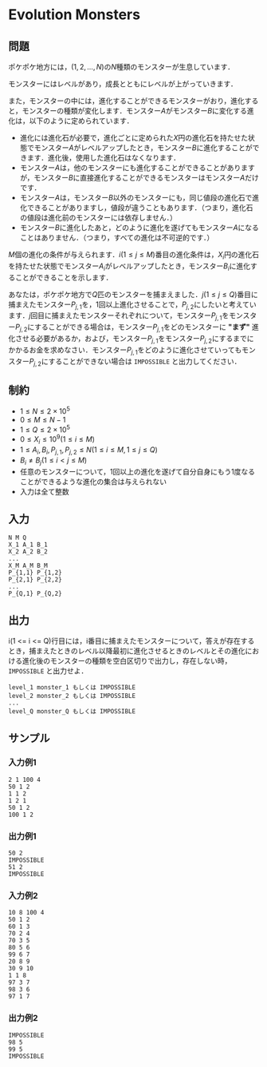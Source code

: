 # Evolution Monsters

## 問題

ポケポケ地方には，$(1,2,...,N)$の$N$種類のモンスターが生息しています．

モンスターにはレベルがあり，成長とともにレベルが上がっていきます．

また，モンスターの中には，進化することができるモンスターがおり，進化すると，モンスターの種類が変化します．モンスター$A$がモンスター$B$に変化する進化は，以下のように定められています．

- 進化には進化石が必要で，進化ごとに定められた$X$円の進化石を持たせた状態でモンスター$A$がレベルアップしたとき，モンスター$B$に進化することができます．進化後，使用した進化石はなくなります．
- モンスター$A$は，他のモンスターにも進化することができることがありますが，モンスター$B$に直接進化することができるモンスターはモンスター$A$だけです．
- モンスター$A$は，モンスター$B$以外のモンスターにも，同じ値段の進化石で進化できることがありますし，値段が違うこともあります．（つまり，進化石の値段は進化前のモンスターには依存しません．）
- モンスター$B$に進化したあと，どのように進化を遂げてもモンスター$A$になることはありません．（つまり，すべての進化は不可逆的です．）

$M$個の進化の条件が与えられます．$i(1 \leq j \leq M)$番目の進化条件は，$X_i$円の進化石を持たせた状態でモンスター$A_i$がレベルアップしたとき，モンスター$B_i$に進化することができることを示します．

あなたは，ポケポケ地方で$Q$匹のモンスターを捕まえました．$j(1 \leq j \leq Q)$番目に捕まえたモンスター$P_{j,1}$を，$1$回以上進化させることで，$P_{j,2}$にしたいと考えています．$j$回目に捕まえたモンスターそれぞれについて，モンスター$P_{j,1}$をモンスター$P_{j,2}$にすることができる場合は，モンスター$P_{j,1}$をどのモンスターに __"まず"__ 進化させる必要があるか，および，モンスター$P_{j,1}$をモンスター$P_{j,2}$にするまでにかかるお金を求めなさい．モンスター$P_{j,1}$をどのように進化させていってもモンスター$P_{j,2}$にすることができない場合は `IMPOSSIBLE` と出力してください．

## 制約

- $1 \leq N \leq 2 \times 10^5$
- $0 \leq M \leq N - 1$
- $1 \leq Q \leq 2 × 10^5$
- $0 \leq X_i \leq 10^9 (1 \leq i \leq M)$
- $1 \leq A_i, B_i, P_{j,1}, P_{j,2} \leq N (1 \leq i \leq M, 1 \leq j \leq Q)$
- $B_i \neq B_j (1 \leq i < j \leq M)$
- 任意のモンスターについて，1回以上の進化を遂げて自分自身にもう1度なることができるような進化の集合は与えられない
- 入力は全て整数

## 入力

```
N M Q
X_1 A_1 B_1
X_2 A_2 B_2
...
X_M A_M B_M
P_{1,1} P_{1,2}
P_{2,1} P_{2,2}
...
P_{Q,1} P_{Q,2}
```

## 出力

i(1 <= i <= Q)行目には，i番目に捕まえたモンスターについて，答えが存在するとき，捕まえたときのレベル以降最初に進化させるときのレベルとその進化における進化後のモンスターの種類を空白区切りで出力し，存在しない時， `IMPOSSIBLE` と出力せよ．

```
level_1 monster_1 もしくは IMPOSSIBLE
level_2 monster_2 もしくは IMPOSSIBLE
...
level_Q monster_Q もしくは IMPOSSIBLE
```

## サンプル

### 入力例1

```
2 1 100 4
50 1 2
1 1 2
1 2 1
50 1 2
100 1 2
```

### 出力例1

```
50 2
IMPOSSIBLE
51 2
IMPOSSIBLE
```

### 入力例2

```
10 8 100 4
50 1 2
60 1 3
70 2 4
70 3 5
80 5 6
99 6 7
20 8 9
30 9 10
1 1 8
97 3 7
98 3 6
97 1 7
```

### 出力例2

```
IMPOSSIBLE
98 5
99 5
IMPOSSIBLE
```